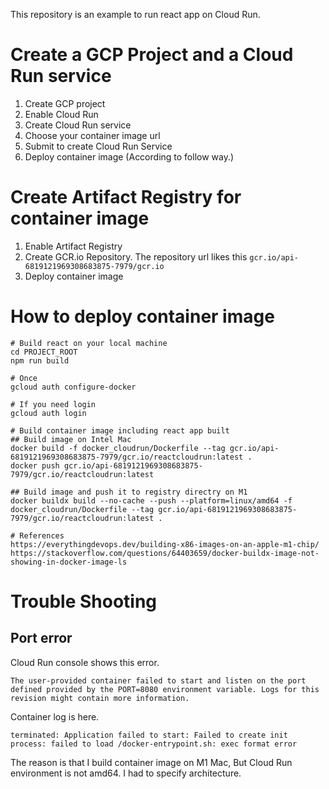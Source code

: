 This repository is an example to run react app on Cloud Run.

# Create a GCP Project and a Cloud Run service
1. Create GCP project
2. Enable Cloud Run 
3. Create Cloud Run service
4. Choose your container image url
5. Submit to create Cloud Run Service
6. Deploy container image (According to follow way.)

# Create Artifact Registry for container image
1. Enable Artifact Registry 
2. Create GCR.io Repository.
   The repository url likes this `gcr.io/api-6819121969308683875-7979/gcr.io`
3. Deploy container image

# How to deploy container image
```
# Build react on your local machine
cd PROJECT_ROOT
npm run build

# Once
gcloud auth configure-docker

# If you need login
gcloud auth login

# Build container image including react app built
## Build image on Intel Mac
docker build -f docker_cloudrun/Dockerfile --tag gcr.io/api-6819121969308683875-7979/gcr.io/reactcloudrun:latest .
docker push gcr.io/api-6819121969308683875-7979/gcr.io/reactcloudrun:latest

## Build image and push it to registry directry on M1
docker buildx build --no-cache --push --platform=linux/amd64 -f docker_cloudrun/Dockerfile --tag gcr.io/api-6819121969308683875-7979/gcr.io/reactcloudrun:latest .

# References
https://everythingdevops.dev/building-x86-images-on-an-apple-m1-chip/
https://stackoverflow.com/questions/64403659/docker-buildx-image-not-showing-in-docker-image-ls
```


# Trouble Shooting
## Port error
Cloud Run console shows this error.
```
The user-provided container failed to start and listen on the port defined provided by the PORT=8080 environment variable. Logs for this revision might contain more information.
```
Container log is here.
```
terminated: Application failed to start: Failed to create init process: failed to load /docker-entrypoint.sh: exec format error
```

The reason is that I build container image on M1 Mac, But Cloud Run environment is not amd64. I had to specify architecture. 

